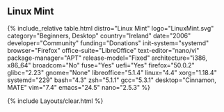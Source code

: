 ## Linux Mint
{% include_relative table.html distro="Linux Mint" logo="LinuxMint.svg" category="Beginners, Desktop" country="Ireland" date="2006" developer="Community" funding="Donations" init-system="systemd" browser="Firefox" office-suite="LibreOffice" text-editor="nano/vi" package-manager="APT" release-model="Fixed" architecture="i386, x86_64" broadcom="No" fuse="Yes" uefi="Yes" firefox="50.0.2" glibc="2.23" gnome="None" libreoffice="5.1.4" linux="4.4" xorg="1.18.4" systemd="229" bash="4.3" zsh="5.1.1" gcc="5.3.1" desktop="Cinnamon, MATE" vim="7.4" emacs="24.5" nano="2.5.3" %}

{% include Layouts/clear.html %}
